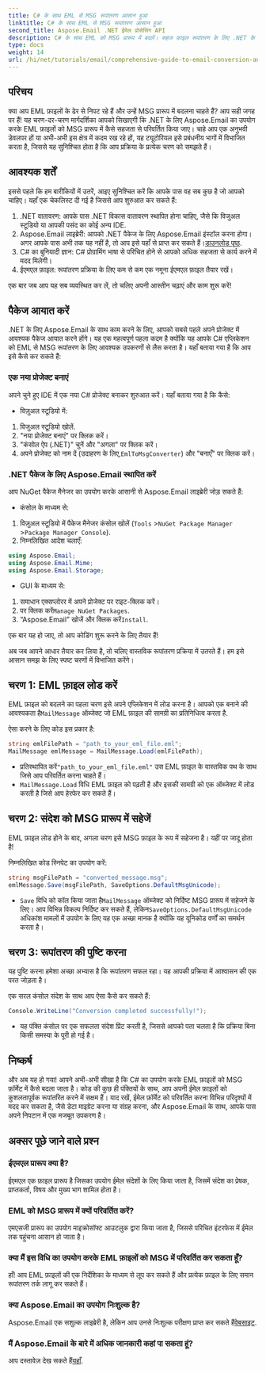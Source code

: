 ```yaml
---
title: C# के साथ EML से MSG रूपांतरण आसान हुआ
linktitle: C# के साथ EML से MSG रूपांतरण आसान हुआ
second_title: Aspose.Email .NET ईमेल प्रोसेसिंग API
description: C# के साथ EML को MSG प्रारूप में बदलें। सहज फ़ाइल रूपांतरण के लिए .NET के लिए Aspose.Email का उपयोग करके हमारे चरण-दर-चरण मार्गदर्शिका का पालन करें।
type: docs
weight: 14
url: /hi/net/tutorials/email/comprehensive-guide-to-email-conversion-and-export/eml-to-msg-convert-made-easy-using-csharp/
---
```

## परिचय

क्या आप EML फ़ाइलों के ढेर से निपट रहे हैं और उन्हें MSG प्रारूप में बदलना चाहते हैं? आप सही जगह पर हैं! यह चरण-दर-चरण मार्गदर्शिका आपको सिखाएगी कि .NET के लिए Aspose.Email का उपयोग करके EML फ़ाइलों को MSG प्रारूप में कैसे सहजता से परिवर्तित किया जाए। चाहे आप एक अनुभवी डेवलपर हों या अभी-अभी इस क्षेत्र में कदम रख रहे हों, यह ट्यूटोरियल इसे प्रबंधनीय भागों में विभाजित करता है, जिससे यह सुनिश्चित होता है कि आप प्रक्रिया के प्रत्येक चरण को समझते हैं।

## आवश्यक शर्तें

इससे पहले कि हम बारीकियों में उतरें, आइए सुनिश्चित करें कि आपके पास वह सब कुछ है जो आपको चाहिए। यहाँ एक चेकलिस्ट दी गई है जिससे आप शुरुआत कर सकते हैं:

1. .NET वातावरण: आपके पास .NET विकास वातावरण स्थापित होना चाहिए, जैसे कि विजुअल स्टूडियो या आपकी पसंद का कोई अन्य IDE.
2.  Aspose.Email लाइब्रेरी: आपको .NET पैकेज के लिए Aspose.Email इंस्टॉल करना होगा। अगर आपके पास अभी तक यह नहीं है, तो आप इसे यहाँ से प्राप्त कर सकते हैं।[डाउनलोड पृष्ठ](https://releases.aspose.com/email/net/).
3. C# का बुनियादी ज्ञान: C# प्रोग्रामिंग भाषा से परिचित होने से आपको अधिक सहजता से कार्य करने में मदद मिलेगी।
4. ईएमएल फ़ाइल: रूपांतरण प्रक्रिया के लिए कम से कम एक नमूना ईएमएल फ़ाइल तैयार रखें।

एक बार जब आप यह सब व्यवस्थित कर लें, तो चलिए अपनी आस्तीन चढ़ाएं और काम शुरू करें!

## पैकेज आयात करें

.NET के लिए Aspose.Email के साथ काम करने के लिए, आपको सबसे पहले अपने प्रोजेक्ट में आवश्यक पैकेज आयात करने होंगे। यह एक महत्वपूर्ण पहला कदम है क्योंकि यह आपके C# एप्लिकेशन को EML से MSG रूपांतरण के लिए आवश्यक उपकरणों से लैस करता है। यहाँ बताया गया है कि आप इसे कैसे कर सकते हैं:

### एक नया प्रोजेक्ट बनाएं

अपने चुने हुए IDE में एक नया C# प्रोजेक्ट बनाकर शुरुआत करें। यहाँ बताया गया है कि कैसे:

- विज़ुअल स्टूडियो में: 
1. विजुअल स्टूडियो खोलें.
2. "नया प्रोजेक्ट बनाएं" पर क्लिक करें।
3. "कंसोल ऐप (.NET)" चुनें और "अगला" पर क्लिक करें।
4.  अपने प्रोजेक्ट को नाम दें (उदाहरण के लिए,`EmlToMsgConverter`) और "बनाएँ" पर क्लिक करें।

### .NET पैकेज के लिए Aspose.Email स्थापित करें

आप NuGet पैकेज मैनेजर का उपयोग करके आसानी से Aspose.Email लाइब्रेरी जोड़ सकते हैं:

- कंसोल के माध्यम से:
1. विज़ुअल स्टूडियो में पैकेज मैनेजर कंसोल खोलें (`Tools` >`NuGet Package Manager` >`Package Manager Console`).
2. निम्नलिखित आदेश चलाएँ:

```csharp
using Aspose.Email;
using Aspose.Email.Mime;
using Aspose.Email.Storage;
```

- GUI के माध्यम से:
1. समाधान एक्सप्लोरर में अपने प्रोजेक्ट पर राइट-क्लिक करें।
2.  पर क्लिक करें`Manage NuGet Packages`.
3.  “Aspose.Email” खोजें और क्लिक करें`Install`.

एक बार यह हो जाए, तो आप कोडिंग शुरू करने के लिए तैयार हैं!

अब जब आपने आधार तैयार कर लिया है, तो चलिए वास्तविक रूपांतरण प्रक्रिया में उतरते हैं। हम इसे आसान समझ के लिए स्पष्ट चरणों में विभाजित करेंगे।

## चरण 1: EML फ़ाइल लोड करें

 EML फ़ाइल को बदलने का पहला चरण इसे अपने एप्लिकेशन में लोड करना है। आपको एक बनाने की आवश्यकता है`MailMessage` ऑब्जेक्ट जो EML फ़ाइल की सामग्री का प्रतिनिधित्व करता है.

ऐसा करने के लिए कोड इस प्रकार है:

```csharp
string emlFilePath = "path_to_your_eml_file.eml";
MailMessage emlMessage = MailMessage.Load(emlFilePath);
```
 
-  प्रतिस्थापित करें`"path_to_your_eml_file.eml"` उस EML फ़ाइल के वास्तविक पथ के साथ जिसे आप परिवर्तित करना चाहते हैं।
- `MailMessage.Load` विधि EML फ़ाइल को पढ़ती है और इसकी सामग्री को एक ऑब्जेक्ट में लोड करती है जिसे आप हेरफेर कर सकते हैं।

## चरण 2: संदेश को MSG प्रारूप में सहेजें

EML फ़ाइल लोड होने के बाद, अगला चरण इसे MSG फ़ाइल के रूप में सहेजना है। यहीं पर जादू होता है!

निम्नलिखित कोड स्निपेट का उपयोग करें:

```csharp
string msgFilePath = "converted_message.msg";
emlMessage.Save(msgFilePath, SaveOptions.DefaultMsgUnicode);
```
 
- `Save` विधि को कॉल किया जाता है`MailMessage` ऑब्जेक्ट को निर्दिष्ट MSG प्रारूप में सहेजने के लिए। आप विभिन्न विकल्प निर्दिष्ट कर सकते हैं, लेकिन`SaveOptions.DefaultMsgUnicode` अधिकांश मामलों में उपयोग के लिए यह एक अच्छा मानक है क्योंकि यह यूनिकोड वर्णों का समर्थन करता है।

## चरण 3: रूपांतरण की पुष्टि करना

यह पुष्टि करना हमेशा अच्छा अभ्यास है कि रूपांतरण सफल रहा। यह आपकी प्रक्रिया में आश्वासन की एक परत जोड़ता है।

एक सरल कंसोल संदेश के साथ आप ऐसा कैसे कर सकते हैं:

```csharp
Console.WriteLine("Conversion completed successfully!");
```
 
- यह पंक्ति कंसोल पर एक सफलता संदेश प्रिंट करती है, जिससे आपको पता चलता है कि प्रक्रिया बिना किसी समस्या के पूरी हो गई है।

## निष्कर्ष

और अब यह हो गया! आपने अभी-अभी सीखा है कि C# का उपयोग करके EML फ़ाइलों को MSG फ़ॉर्मेट में कैसे बदला जाता है। कोड की कुछ ही पंक्तियों के साथ, आप अपनी ईमेल फ़ाइलों को कुशलतापूर्वक रूपांतरित करने में सक्षम हैं। याद रखें, ईमेल फ़ॉर्मेट को परिवर्तित करना विभिन्न परिदृश्यों में मदद कर सकता है, जैसे डेटा माइग्रेट करना या संग्रह करना, और Aspose.Email के साथ, आपके पास अपने निपटान में एक मजबूत उपकरण है।

## अक्सर पूछे जाने वाले प्रश्न

### ईएमएल प्रारूप क्या है?
ईएमएल एक फ़ाइल प्रारूप है जिसका उपयोग ईमेल संदेशों के लिए किया जाता है, जिसमें संदेश का प्रेषक, प्राप्तकर्ता, विषय और मुख्य भाग शामिल होता है।

### EML को MSG प्रारूप में क्यों परिवर्तित करें?
एमएसजी प्रारूप का उपयोग माइक्रोसॉफ्ट आउटलुक द्वारा किया जाता है, जिससे परिचित इंटरफेस में ईमेल तक पहुंचना आसान हो जाता है।

### क्या मैं इस विधि का उपयोग करके EML फ़ाइलों को MSG में परिवर्तित कर सकता हूँ?
हाँ! आप EML फ़ाइलों की एक निर्देशिका के माध्यम से लूप कर सकते हैं और प्रत्येक फ़ाइल के लिए समान रूपांतरण तर्क लागू कर सकते हैं।

### क्या Aspose.Email का उपयोग निःशुल्क है?
 Aspose.Email एक सशुल्क लाइब्रेरी है, लेकिन आप उनसे निःशुल्क परीक्षण प्राप्त कर सकते हैं[वेबसाइट](https://releases.aspose.com/).

### मैं Aspose.Email के बारे में अधिक जानकारी कहां पा सकता हूं?
 आप दस्तावेज़ देख सकते हैं[यहाँ](https://reference.aspose.com/email/net/).